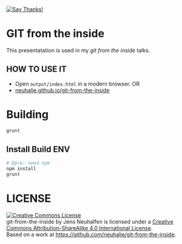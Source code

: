 [![Say Thanks!](https://img.shields.io/badge/Say%20Thanks-!-1EAEDB.svg)](https://saythanks.io/to/neuhalje)

GIT from the inside
============

This presentatation is used in  my _git from the inside_ talks. 

HOW TO USE IT
---------------
 * Open `output/index.html` in a modern browser.
OR
 * [neuhalje.github.io/git-from-the-inside](http://neuhalje.github.io/presentation_git-from-the-inside/#/opening_slide)

Building
==========

```sh
grunt
```

Install Build ENV
---------------------
```sh
# @pre: need npm
npm install
grunt
```


LICENSE
=======
<a rel="license" href="http://creativecommons.org/licenses/by-sa/4.0/"><img alt="Creative Commons License" style="border-width:0" src="https://i.creativecommons.org/l/by-sa/4.0/88x31.png" /></a><br /><span xmlns:dct="http://purl.org/dc/terms/" property="dct:title">git-from-the-inside</span> by <span xmlns:cc="http://creativecommons.org/ns#" property="cc:attributionName">Jens Neuhalfen</span> is licensed under a <a rel="license" href="http://creativecommons.org/licenses/by-sa/4.0/">Creative Commons Attribution-ShareAlike 4.0 International License</a>.<br />Based on a work at <a xmlns:dct="http://purl.org/dc/terms/" href="https://github.com/neuhalje/git-from-the-inside" rel="dct:source">https://github.com/neuhalje/git-from-the-inside</a>.

